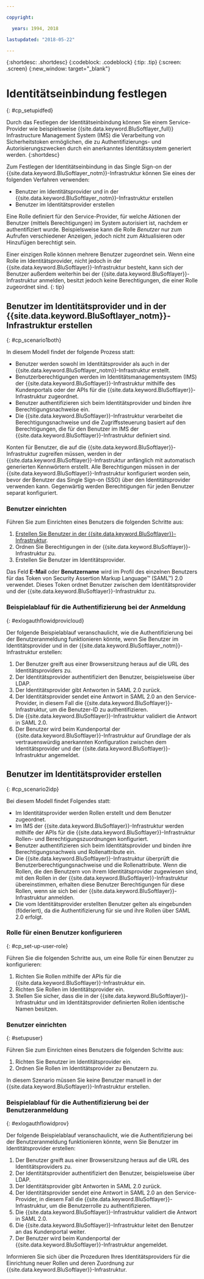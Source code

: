 ```yaml
---

copyright:

  years: 1994, 2018

lastupdated: "2018-05-22"

---
```


{:shortdesc: .shortdesc}
{:codeblock: .codeblock}
{:tip: .tip}
{:screen: .screen}
{:new_window: target="_blank"}

# Identitätseinbindung festlegen
{: #cp_setupidfed}

Durch das Festlegen der Identitätseinbindung können Sie einem Service-Provider wie beispielsweise {{site.data.keyword.BluSoftlayer_full}} Infrastructure Management System (IMS) die Verarbeitung von Sicherheitstoken ermöglichen, die zu Authentifizierungs- und Autorisierungszwecken durch ein anerkanntes Identitätssystem generiert werden.
{:shortdesc}

Zum Festlegen der Identitätseinbindung in das Single Sign-on der {{site.data.keyword.BluSoftlayer_notm}}-Infrastruktur können Sie eines der folgenden Verfahren verwenden:
* Benutzer im Identitätsprovider und in der {{site.data.keyword.BluSoftlayer_notm}}-Infrastruktur erstellen
* Benutzer im Identitätsprovider erstellen

Eine Rolle definiert für den Service-Provider, für welche Aktionen der Benutzer (mittels Berechtigungen) im System autorisiert ist, nachdem er authentifiziert wurde. Beispielsweise kann die Rolle *Benutzer* nur zum Aufrufen verschiedener Anzeigen, jedoch nicht zum Aktualisieren oder Hinzufügen berechtigt sein.

Einer einzigen Rolle können mehrere Benutzer zugeordnet sein. Wenn eine Rolle im Identitätsprovider, nicht jedoch in der {{site.data.keyword.BluSoftlayer}}-Infrastruktur besteht, kann sich der Benutzer außerdem weiterhin bei der {{site.data.keyword.BluSoftlayer}}-Infrastruktur anmelden, besitzt jedoch keine Berechtigungen, die einer Rolle zugeordnet sind.
{: tip}


## Benutzer im Identitätsprovider und in der {{site.data.keyword.BluSoftlayer_notm}}-Infrastruktur erstellen
{: #cp_scenario1both}

In diesem Modell findet der folgende Prozess statt:
* Benutzer werden sowohl im Identitätsprovider als auch in der {{site.data.keyword.BluSoftlayer_notm}}-Infrastruktur erstellt.
* Benutzerberechtigungen werden im Identitätsmanagementsystem (IMS) der {{site.data.keyword.BluSoftlayer}}-Infrastruktur mithilfe des Kundenportals oder der APIs für die {{site.data.keyword.BluSoftlayer}}-Infrastruktur zugeordnet.
* Benutzer authentifizieren sich beim Identitätsprovider und binden ihre Berechtigungsnachweise ein.
* Die {{site.data.keyword.BluSoftlayer}}-Infrastruktur verarbeitet die Berechtigungsnachweise und die Zugriffssteuerung basiert auf den Berechtigungen, die für den Benutzer im IMS der {{site.data.keyword.BluSoftlayer}}-Infrastruktur definiert sind.

Konten für Benutzer, die auf die {{site.data.keyword.BluSoftlayer}}-Infrastruktur zugreifen müssen, werden in der {{site.data.keyword.BluSoftlayer}}-Infrastruktur anfänglich mit automatisch generierten Kennwörtern erstellt. Alle Berechtigungen müssen in der {{site.data.keyword.BluSoftlayer}}-Infrastruktur konfiguriert worden sein, bevor der Benutzer das Single Sign-on (SSO) über den Identitätsprovider verwenden kann. Gegenwärtig werden Berechtigungen für jeden Benutzer separat konfiguriert.

### Benutzer einrichten
Führen Sie zum Einrichten eines Benutzers die folgenden Schritte aus:

1. [Erstellen Sie Benutzer in der {{site.data.keyword.BluSoftlayer}}-Infrastruktur](/docs/customer-portal/cpmanacctadduser.html#customerportal_addusertocpacct).
2. Ordnen Sie Berechtigungen in der {{site.data.keyword.BluSoftlayer}}-Infrastruktur zu.
3. Erstellen Sie Benutzer im Identitätsprovider.

Das Feld **E-Mail** oder **Benutzername** wird im Profil des einzelnen Benutzers für das Token von Security Assertion Markup Language&trade; (SAML&trade;) 2.0 verwendet. Dieses Token ordnet Benutzer zwischen dem Identitätsprovider und der {{site.data.keyword.BluSoftlayer}}-Infrastruktur zu.

### Beispielablauf für die Authentifizierung bei der Anmeldung
{: #exlogauthflowidprovicloud}

Der folgende Beispielablauf veranschaulicht, wie die Authentifizierung bei der Benutzeranmeldung funktionieren könnte, wenn Sie Benutzer im Identitätsprovider und in der {{site.data.keyword.BluSoftlayer_notm}}-Infrastruktur erstellen:
1. Der Benutzer greift aus einer Browsersitzung heraus auf die URL des Identitätsproviders zu.
2. Der Identitätsprovider authentifiziert den Benutzer, beispielsweise über LDAP.
3. Der Identitätsprovider gibt Antworten in SAML 2.0 zurück.
4. Der Identitätsprovider sendet eine Antwort in SAML 2.0 an den Service-Provider, in diesem Fall die {{site.data.keyword.BluSoftlayer}}-Infrastruktur, um die Benutzer-ID zu authentifizieren.
5. Die {{site.data.keyword.BluSoftlayer}}-Infrastruktur validiert die Antwort in SAML 2.0.
6. Der Benutzer wird beim Kundenportal der {{site.data.keyword.BluSoftlayer}}-Infrastruktur auf Grundlage der als vertrauenswürdig anerkannten Konfiguration zwischen dem Identitätsprovider und der {{site.data.keyword.BluSoftlayer}}-Infrastruktur angemeldet.


## Benutzer im Identitätsprovider erstellen
{: #cp_scenario2idp}

Bei diesem Modell findet Folgendes statt:
* Im Identitätsprovider werden Rollen erstellt und dem Benutzer zugeordnet.
* Im IMS der {{site.data.keyword.BluSoftlayer}}-Infrastruktur werden mithilfe der APIs für die {{site.data.keyword.BluSoftlayer}}-Infrastruktur Rollen- und Berechtigungszuordnungen konfiguriert.
* Benutzer authentifizieren sich beim Identitätsprovider und binden ihre Berechtigungsnachweis und Rollenattribute ein.
* Die {{site.data.keyword.BluSoftlayer}}-Infrastruktur überprüft die Benutzerberechtigungsnachweise und die Rollenattribute. Wenn die Rollen, die den Benutzern von ihrem Identitätsprovider zugewiesen sind, mit den Rollen in der {{site.data.keyword.BluSoftlayer}}-Infrastruktur übereinstimmen, erhalten diese Benutzer Berechtigungen für diese Rollen, wenn sie sich bei der {{site.data.keyword.BluSoftlayer}}-Infrastruktur anmelden.
* Die vom Identitätsprovider erstellten Benutzer gelten als eingebunden (föderiert), da die Authentifizierung für sie und ihre Rollen über SAML 2.0 erfolgt.

### Rolle für einen Benutzer konfigurieren
{: #cp_set-up-user-role}

Führen Sie die folgenden Schritte aus, um eine Rolle für einen Benutzer zu konfigurieren:

1. Richten Sie Rollen mithilfe der APIs für die {{site.data.keyword.BluSoftlayer}}-Infrastruktur ein.
2. Richten Sie Rollen im Identitätsprovider ein.
3. Stellen Sie sicher, dass die in der {{site.data.keyword.BluSoftlayer}}-Infrastruktur und im Identitätsprovider definierten Rollen identische Namen besitzen.

### Benutzer einrichten
{: #setupuser}

Führen Sie zum Einrichten eines Benutzers die folgenden Schritte aus:

1. Richten Sie Benutzer im Identitätsprovider ein.
2. Ordnen Sie Rollen im Identitätsprovider zu Benutzern zu.

In diesem Szenario müssen Sie keine Benutzer manuell in der {{site.data.keyword.BluSoftlayer}}-Infrastruktur erstellen.

### Beispielablauf für die Authentifizierung bei der Benutzeranmeldung
{: #exlogauthflowidprov}

Der folgende Beispielablauf veranschaulicht, wie die Authentifizierung bei der Benutzeranmeldung funktionieren könnte, wenn Sie Benutzer im Identitätsprovider erstellen:
1. Der Benutzer greift aus einer Browsersitzung heraus auf die URL des Identitätsproviders zu.
2. Der Identitätsprovider authentifiziert den Benutzer, beispielsweise über LDAP.
3. Der Identitätsprovider gibt Antworten in SAML 2.0 zurück.
4. Der Identitätsprovider sendet eine Antwort in SAML 2.0 an den Service-Provider, in diesem Fall die {{site.data.keyword.BluSoftlayer}}-Infrastruktur, um die Benutzerrolle zu authentifizieren.
5. Die {{site.data.keyword.BluSoftlayer}}-Infrastruktur validiert die Antwort in SAML 2.0.
6. Die {{site.data.keyword.BluSoftlayer}}-Infrastruktur leitet den Benutzer an das Kundenportal weiter.
7. Der Benutzer wird beim Kundenportal der {{site.data.keyword.BluSoftlayer}}-Infrastruktur angemeldet.

Informieren Sie sich über die Prozeduren Ihres Identitätsproviders für die Einrichtung neuer Rollen und deren Zuordnung zur {{site.data.keyword.BluSoftlayer}}-Infrastruktur.
